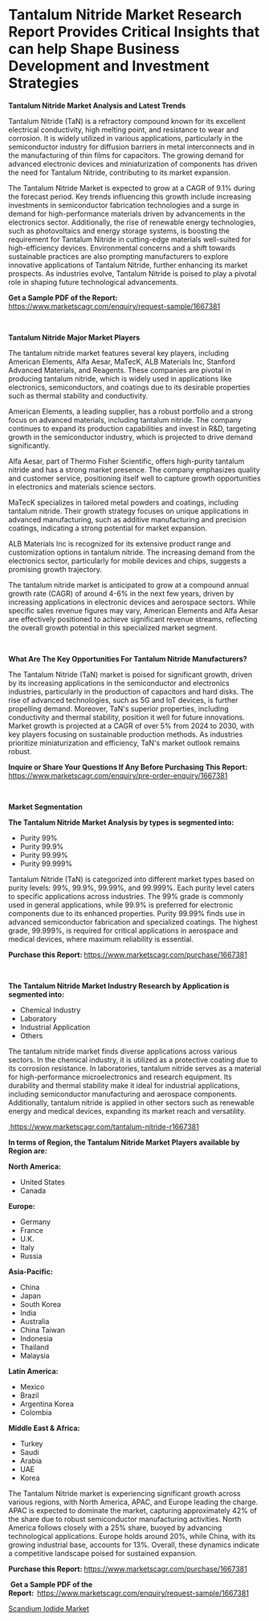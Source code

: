 <p><h1>Tantalum Nitride Market Research Report Provides Critical Insights that can help Shape Business Development and Investment Strategies</h1></p><p><strong>Tantalum Nitride Market Analysis and Latest Trends</strong></p>
<p><p>Tantalum Nitride (TaN) is a refractory compound known for its excellent electrical conductivity, high melting point, and resistance to wear and corrosion. It is widely utilized in various applications, particularly in the semiconductor industry for diffusion barriers in metal interconnects and in the manufacturing of thin films for capacitors. The growing demand for advanced electronic devices and miniaturization of components has driven the need for Tantalum Nitride, contributing to its market expansion.</p><p>The Tantalum Nitride Market is expected to grow at a CAGR of 9.1% during the forecast period. Key trends influencing this growth include increasing investments in semiconductor fabrication technologies and a surge in demand for high-performance materials driven by advancements in the electronics sector. Additionally, the rise of renewable energy technologies, such as photovoltaics and energy storage systems, is boosting the requirement for Tantalum Nitride in cutting-edge materials well-suited for high-efficiency devices. Environmental concerns and a shift towards sustainable practices are also prompting manufacturers to explore innovative applications of Tantalum Nitride, further enhancing its market prospects. As industries evolve, Tantalum Nitride is poised to play a pivotal role in shaping future technological advancements.</p></p>
<p><strong>Get a Sample PDF of the Report:&nbsp;</strong> <a href="https://www.marketscagr.com/enquiry/request-sample/1667381?utm_campaign=2393&utm_medium=2&utm_source=Github&utm_content=ia&utm_term=07032025&utm_id=tantalum-nitride">https://www.marketscagr.com/enquiry/request-sample/1667381</a></p>
<p>&nbsp;</p>
<p><strong>Tantalum Nitride Major Market Players</strong></p>
<p><p>The tantalum nitride market features several key players, including American Elements, Alfa Aesar, MaTecK, ALB Materials Inc, Stanford Advanced Materials, and Reagents. These companies are pivotal in producing tantalum nitride, which is widely used in applications like electronics, semiconductors, and coatings due to its desirable properties such as thermal stability and conductivity.</p><p>American Elements, a leading supplier, has a robust portfolio and a strong focus on advanced materials, including tantalum nitride. The company continues to expand its production capabilities and invest in R&D, targeting growth in the semiconductor industry, which is projected to drive demand significantly.</p><p>Alfa Aesar, part of Thermo Fisher Scientific, offers high-purity tantalum nitride and has a strong market presence. The company emphasizes quality and customer service, positioning itself well to capture growth opportunities in electronics and materials science sectors.</p><p>MaTecK specializes in tailored metal powders and coatings, including tantalum nitride. Their growth strategy focuses on unique applications in advanced manufacturing, such as additive manufacturing and precision coatings, indicating a strong potential for market expansion.</p><p>ALB Materials Inc is recognized for its extensive product range and customization options in tantalum nitride. The increasing demand from the electronics sector, particularly for mobile devices and chips, suggests a promising growth trajectory.</p><p>The tantalum nitride market is anticipated to grow at a compound annual growth rate (CAGR) of around 4-6% in the next few years, driven by increasing applications in electronic devices and aerospace sectors. While specific sales revenue figures may vary, American Elements and Alfa Aesar are effectively positioned to achieve significant revenue streams, reflecting the overall growth potential in this specialized market segment.</p></p>
<p>&nbsp;</p>
<p><strong>What Are The Key Opportunities For Tantalum Nitride Manufacturers?</strong></p>
<p><p>The Tantalum Nitride (TaN) market is poised for significant growth, driven by its increasing applications in the semiconductor and electronics industries, particularly in the production of capacitors and hard disks. The rise of advanced technologies, such as 5G and IoT devices, is further propelling demand. Moreover, TaN's superior properties, including conductivity and thermal stability, position it well for future innovations. Market growth is projected at a CAGR of over 5% from 2024 to 2030, with key players focusing on sustainable production methods. As industries prioritize miniaturization and efficiency, TaN's market outlook remains robust.</p></p>
<p><strong>Inquire or Share Your Questions If Any Before Purchasing This Report:</strong> <a href="https://www.marketscagr.com/enquiry/pre-order-enquiry/1667381?utm_campaign=2393&utm_medium=2&utm_source=Github&utm_content=ia&utm_term=07032025&utm_id=tantalum-nitride">https://www.marketscagr.com/enquiry/pre-order-enquiry/1667381</a></p>
<p>&nbsp;</p>
<p><strong>Market Segmentation</strong></p>
<p><strong>The Tantalum Nitride Market Analysis by types is segmented into:</strong></p>
<p><ul><li>Purity 99%</li><li>Purity 99.9%</li><li>Purity 99.99%</li><li>Purity 99.999%</li></ul></p>
<p><p>Tantalum Nitride (TaN) is categorized into different market types based on purity levels: 99%, 99.9%, 99.99%, and 99.999%. Each purity level caters to specific applications across industries. The 99% grade is commonly used in general applications, while 99.9% is preferred for electronic components due to its enhanced properties. Purity 99.99% finds use in advanced semiconductor fabrication and specialized coatings. The highest grade, 99.999%, is required for critical applications in aerospace and medical devices, where maximum reliability is essential.</p></p>
<p><strong>Purchase this Report:&nbsp;</strong><a href="https://www.marketscagr.com/purchase/1667381?utm_campaign=2393&utm_medium=2&utm_source=Github&utm_content=ia&utm_term=07032025&utm_id=tantalum-nitride">https://www.marketscagr.com/purchase/1667381</a></p>
<p>&nbsp;</p>
<p><strong>The Tantalum Nitride Market Industry Research by Application is segmented into:</strong></p>
<p><ul><li>Chemical Industry</li><li>Laboratory</li><li>Industrial Application</li><li>Others</li></ul></p>
<p><p>The tantalum nitride market finds diverse applications across various sectors. In the chemical industry, it is utilized as a protective coating due to its corrosion resistance. In laboratories, tantalum nitride serves as a material for high-performance microelectronics and research equipment. Its durability and thermal stability make it ideal for industrial applications, including semiconductor manufacturing and aerospace components. Additionally, tantalum nitride is applied in other sectors such as renewable energy and medical devices, expanding its market reach and versatility.</p></p>
<p><a href="https://www.marketscagr.com/tantalum-nitride-r1667381?utm_campaign=2393&utm_medium=2&utm_source=Github&utm_content=ia&utm_term=07032025&utm_id=tantalum-nitride">&nbsp;https://www.marketscagr.com/tantalum-nitride-r1667381</a></p>
<p><strong>In terms of Region, the Tantalum Nitride Market Players available by Region are:</strong></p>
<p>
    <p> <strong> North America: </strong>
        <ul>
            <li>United States</li>
            <li>Canada</li>
        </ul>
        </p> 
    <p> <strong> Europe: </strong>
        <ul>
            <li>Germany</li>
            <li>France</li>
            <li>U.K.</li>
            <li>Italy</li>
            <li>Russia</li>
        </ul>
        </p> 
    <p> <strong> Asia-Pacific: </strong>
        <ul>
            <li>China</li>
            <li>Japan</li>
            <li>South Korea</li>
            <li>India</li>
            <li>Australia</li>
            <li>China Taiwan</li>
            <li>Indonesia</li>
            <li>Thailand</li>
            <li>Malaysia</li>
        </ul>
        </p> 
    <p> <strong> Latin America: </strong>
        <ul>
            <li>Mexico</li>
            <li>Brazil</li>
            <li>Argentina Korea</li>
            <li>Colombia</li>
        </ul>
        </p> 
    <p> <strong> Middle East & Africa: </strong>
        <ul>
            <li>Turkey</li>
            <li>Saudi</li>
            <li>Arabia</li>
            <li>UAE</li>
            <li>Korea</li>
        </ul>
    </p>
    </p>
<p><p>The Tantalum Nitride market is experiencing significant growth across various regions, with North America, APAC, and Europe leading the charge. APAC is expected to dominate the market, capturing approximately 42% of the share due to robust semiconductor manufacturing activities. North America follows closely with a 25% share, buoyed by advancing technological applications. Europe holds around 20%, while China, with its growing industrial base, accounts for 13%. Overall, these dynamics indicate a competitive landscape poised for sustained expansion.</p></p>
<p><strong>Purchase this Report: </strong><a href="https://www.marketscagr.com/purchase/1667381?utm_campaign=2393&utm_medium=2&utm_source=Github&utm_content=ia&utm_term=07032025&utm_id=tantalum-nitride">https://www.marketscagr.com/purchase/1667381</a></p>
<p>&nbsp;<strong>Get a Sample PDF of the Report:&nbsp;&nbsp;</strong><a href="https://www.marketscagr.com/enquiry/request-sample/1667381?utm_campaign=2393&utm_medium=2&utm_source=Github&utm_content=ia&utm_term=07032025&utm_id=tantalum-nitride">https://www.marketscagr.com/enquiry/request-sample/1667381</a></p>
<p><strong></strong></p>
<p><p><a href="https://github.com/kbollin866/Market-Research-Report-List-1/blob/main/scandium-iodide-market.md?utm_campaign=2393&utm_medium=2&utm_source=Github&utm_content=ia&utm_term=07032025&utm_id=tantalum-nitride">Scandium Iodide Market</a></p></p>